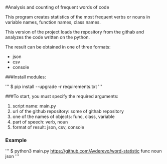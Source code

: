 #Analysis and counting of frequent words of code

This program creates statistics of the most frequent verbs or nouns in variable names, function names, class names.

This version of the project loads the repository from the githab and analyzes the code written on the python.

The result can be obtained in one of three formats:

- json
- csv
- console


###Install modules:

'''
$ pip install --upgrade -r requirements.txt
'''

###To start, you must specify the required arguments:


1. script name: main.py
2. url of the github repository: some of githab repository
3. one of the names of objects: func, class, variable
4. part of speech: verb, noun
5. format of result: json, csv, console


### Example


'''
$ python3 main.py https://github.com/Avderevo/word-statistic func noun json
'''

